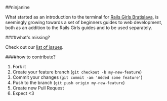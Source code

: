 ##ninjanine

What started as an introduction to the terminal for [Rails Girls Bratislava][1], is seemingly growing towards a set of beginners guides to web development, both as an addition to the Rails Girls guides and to be used separately. 

####what's missing?

Check out our [list of issues][2].  

####how to contribute?

1. Fork it  
2. Create your feature branch (`git checkout -b my-new-feature`)  
3. Commit your changes (`git commit -am 'Added some feature'`)  
4. Push to the branch (`git push origin my-new-feature`)  
5. Create new Pull Request  
6. Expect <3  


[1]: http://railsgirls.com/bratislava
[2]: https://github.com/FloorD/ninjanine/issues
